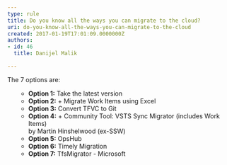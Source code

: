 ```yaml
---
type: rule
title: Do you know all the ways you can migrate to the cloud?
uri: do-you-know-all-the-ways-you-can-migrate-to-the-cloud
created: 2017-01-19T17:01:09.0000000Z
authors:
- id: 46
  title: Danijel Malik

---
```




<span class='intro'> The 7 options are&#58;<br> </span>

<ol><ul><li><b>Option 1&#58;</b> Take the latest version</li><li><b>Option 2&#58;</b> + Migrate Work Items using Excel</li><li><b>Option 3&#58;</b> Convert TFVC to Git</li><li><b>Option 4&#58;</b> + Community Tool&#58; VSTS Sync Migrator (includes Work Items)<br>by Martin Hinshelwood (ex-SSW)</li><li><b>Option 5&#58;</b> OpsHub&#160;</li><li><b>Option 6&#58;</b> Timely Migration</li><li><b>Option 7&#58;</b> TfsMigrator - Microsoft​​<br><br></li></ul></ol>


